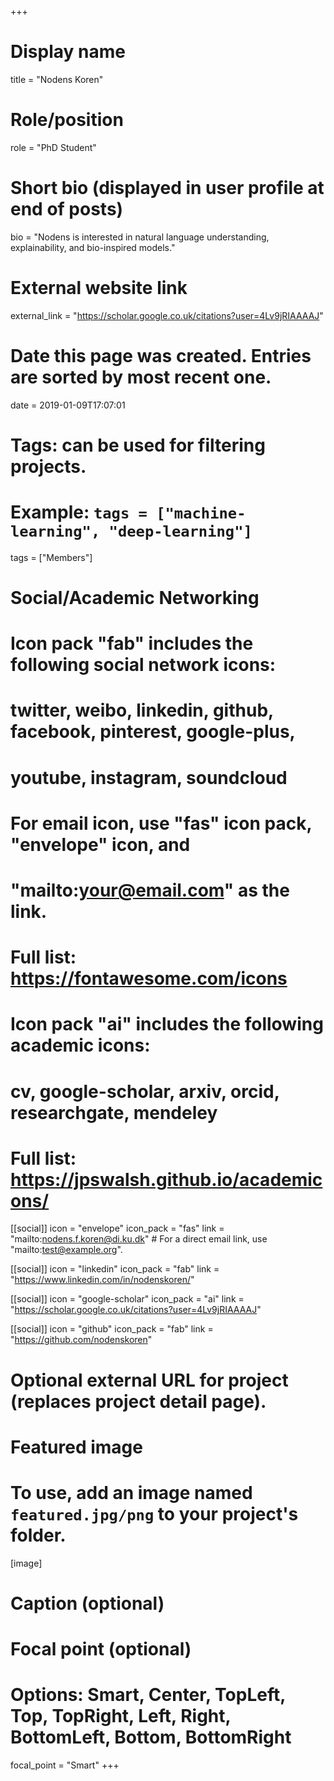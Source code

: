 +++
# Display name
title = "Nodens Koren"

# Role/position
role = "PhD Student"

# Short bio (displayed in user profile at end of posts)
bio = "Nodens is interested in natural language understanding, explainability, and bio-inspired models."

# External website link
external_link = "https://scholar.google.co.uk/citations?user=4Lv9jRIAAAAJ"

# Date this page was created. Entries are sorted by most recent one.
date = 2019-01-09T17:07:01

# Tags: can be used for filtering projects.
# Example: `tags = ["machine-learning", "deep-learning"]`
tags = ["Members"]

# Social/Academic Networking
#
# Icon pack "fab" includes the following social network icons:
#
#   twitter, weibo, linkedin, github, facebook, pinterest, google-plus,
#   youtube, instagram, soundcloud
#
#   For email icon, use "fas" icon pack, "envelope" icon, and
#   "mailto:your@email.com" as the link.
#
#   Full list: https://fontawesome.com/icons
#
# Icon pack "ai" includes the following academic icons:
#
#   cv, google-scholar, arxiv, orcid, researchgate, mendeley
#
#   Full list: https://jpswalsh.github.io/academicons/

[[social]]
icon = "envelope"
icon_pack = "fas"
link = "mailto:nodens.f.koren@di.ku.dk"  # For a direct email link, use "mailto:test@example.org".

[[social]]
icon = "linkedin"
icon_pack = "fab"
link = "https://www.linkedin.com/in/nodenskoren/"

[[social]]
icon = "google-scholar"
icon_pack = "ai"
link = "https://scholar.google.co.uk/citations?user=4Lv9jRIAAAAJ"

[[social]]
icon = "github"
icon_pack = "fab"
link = "https://github.com/nodenskoren"


# Optional external URL for project (replaces project detail page).

# Featured image
# To use, add an image named `featured.jpg/png` to your project's folder. 
[image]
  # Caption (optional)

  # Focal point (optional)
  # Options: Smart, Center, TopLeft, Top, TopRight, Left, Right, BottomLeft, Bottom, BottomRight
  focal_point = "Smart"
+++
